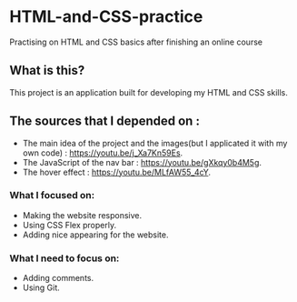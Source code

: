 # HTML-and-CSS-practice
Practising on HTML and CSS basics after finishing  an online course

## What is this?
This project is an application built for developing my HTML and CSS skills.

## The sources that I depended on :
* The main idea of the project and the images(but I applicated it with my own code) : https://youtu.be/j_Xa7Kn59Es.
* The JavaScript of the nav bar : https://youtu.be/gXkqy0b4M5g.
* The hover effect : https://youtu.be/MLfAW55_4cY.

### What I focused on:
* Making the website responsive.
* Using CSS Flex properly.
* Adding nice appearing for the website.

### What I need to focus on:
* Adding comments.
* Using Git.
